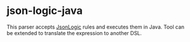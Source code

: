 # json-logic-java

This parser accepts [JsonLogic](http://jsonlogic.com) rules and executes them in Java. Tool can be extended to translate the expression to another DSL.



